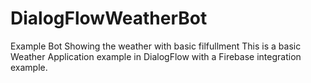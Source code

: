 # DialogFlowWeatherBot
Example Bot Showing the weather with basic filfullment
This is a basic Weather Application example in DialogFlow with a Firebase integration example.
